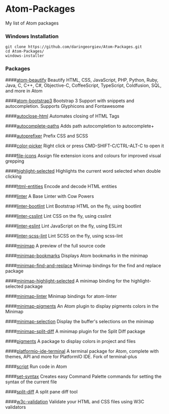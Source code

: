 # Atom-Packages
My list of Atom packages

### Windows Installation
```
git clone https://github.com/daringeorgiev/Atom-Packages.git
cd Atom-Packages/
windows-installer
```

### Packages
####[atom-beautify](https://atom.io/packages/atom-beautify)
Beautify HTML, CSS, JavaScript, PHP, Python, Ruby, Java, C, C++, C#, Objective-C, CoffeeScript, TypeScript, Coldfusion, SQL, and more in Atom

####[atom-bootstrap3](https://atom.io/packages/atom-bootstrap3)
Bootstrap 3 Support with snippets and autocompletion. Supports Glyphicons and Fontawesome

####[autoclose-html](https://atom.io/packages/autoclose-html)
Automates closing of HTML Tags

####[autocomplete-paths](https://atom.io/packages/autocomplete-paths)
Adds path autocompletion to autocomplete+

####[autoprefixer](https://atom.io/packages/autoprefixer)
Prefix CSS and SCSS

####[color-picker](https://atom.io/packages/color-picker)
Right click or press CMD-SHIFT-C/CTRL-ALT-C to open it

####[file-icons](https://atom.io/packages/file-icons)
Assign file extension icons and colours for improved visual grepping

####[highlight-selected](https://atom.io/packages/highlight-selected)
Highlights the current word selected when double clicking

####[html-entities](https://atom.io/packages/html-entities)
Encode and decode HTML entities

####[linter](https://atom.io/packages/linter)
A Base Linter with Cow Powers

####[linter-bootlint](https://atom.io/packages/linter-bootlint)
Lint Bootstrap HTML on the fly, using bootlint

####[linter-csslint](https://atom.io/packages/linter-csslint)
Lint CSS on the fly, using csslint

####[linter-eslint](https://atom.io/packages/linter-eslint)
Lint JavaScript on the fly, using ESLint

####[linter-scss-lint](https://atom.io/packages/linter-scss-lint)
Lint SCSS on the fly, using scss-lint

####[minimap](https://atom.io/packages/minimap)
A preview of the full source code

####[minimap-bookmarks](https://atom.io/packages/minimap-bookmarks)
Displays Atom bookmarks in the minimap

####[minimap-find-and-replace](https://atom.io/packages/minimap-find-and-replace)
Minimap bindings for the find and replace package

####[minimap-highlight-selected](https://atom.io/packages/minimap-highlight-selected)
A minimap binding for the highlight-selected package

####[minimap-linter](https://atom.io/packages/minimap-linter)
Minimap bindings for atom-linter

####[minimap-pigments](https://atom.io/packages/minimap-pigments)
An Atom plugin to display pigments colors in the Minimap

####[minimap-selection](https://atom.io/packages/minimap-selection)
Display the buffer's selections on the minimap

####[minimap-split-diff](https://atom.io/packages/minimap-split-diff)
A minimap plugin for the Split Diff package

####[pigments](https://atom.io/packages/pigments)
A package to display colors in project and files

####[platformio-ide-terminal](https://atom.io/packages/platformio-ide-terminal)
A terminal package for Atom, complete with themes, API and more for PlatformIO IDE. Fork of terminal-plus

####[script](https://atom.io/packages/script)
Run code in Atom

####[set-syntax](https://atom.io/packages/set-syntax)
Creates easy Command Palette commands for setting the syntax of the current file

####[split-diff](https://atom.io/packages/split-diff)
A split pane diff tool

####[w3c-validation](https://atom.io/packages/w3c-validation)
Validate your HTML and CSS files using W3C validators

